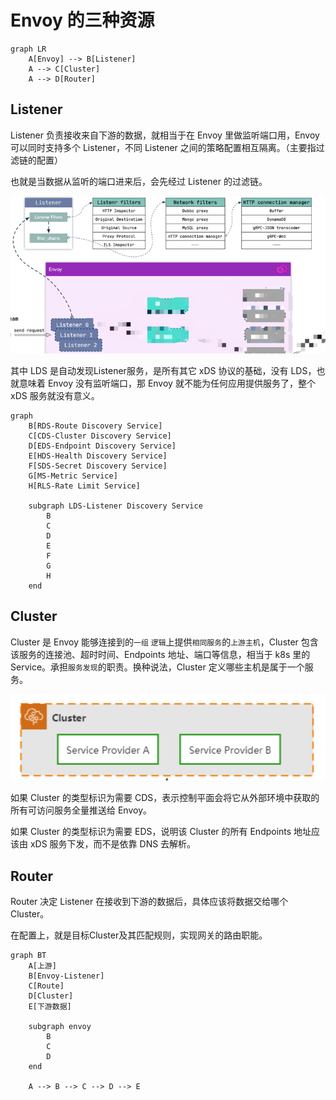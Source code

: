 # Envoy 的三种资源
```mermaid
graph LR
    A[Envoy] --> B[Listener]
    A --> C[Cluster]
    A --> D[Router]
```

## Listener
Listener 负责接收来自下游的数据，就相当于在 Envoy 里做监听端口用，Envoy 可以同时支持多个 Listener，不同 Listener 之间的策略配置相互隔离。（主要指过滤链的配置）

也就是当数据从监听的端口进来后，会先经过 Listener 的过滤链。

![envoy-listener.png](..%2Fassets%2Fenvoy-listener.png)

其中 LDS 是自动发现Listener服务，是所有其它 xDS 协议的基础，没有 LDS，也就意味着 Envoy 没有监听端口，那 Envoy 就不能为任何应用提供服务了，整个 xDS 服务就没有意义。

```mermaid
graph
    B[RDS-Route Discovery Service]
    C[CDS-Cluster Discovery Service]
    D[EDS-Endpoint Discovery Service]
    E[HDS-Health Discovery Service]
    F[SDS-Secret Discovery Service]
    G[MS-Metric Service]
    H[RLS-Rate Limit Service]
    
    subgraph LDS-Listener Discovery Service
        B
        C
        D
        E
        F
        G
        H
    end
```


## Cluster
Cluster 是 Envoy 能够连接到的`一组` `逻辑`上提供`相同服务`的`上游主机`，Cluster 包含该服务的连接池、超时时间、Endpoints 地址、端口等信息，相当于 k8s 里的 Service。承担`服务发现`的职责。换种说法，Cluster 定义哪些主机是属于一个服务。

![envoy-cluster.png](..%2Fassets%2Fenvoy-cluster.png)

如果 Cluster 的类型标识为需要 CDS，表示控制平面会将它从外部环境中获取的所有可访问服务全量推送给 Envoy。

如果 Cluster 的类型标识为需要 EDS，说明该 Cluster 的所有 Endpoints 地址应该由 xDS 服务下发，而不是依靠 DNS 去解析。

## Router
Router 决定 Listener 在接收到下游的数据后，具体应该将数据交给哪个 Cluster。

在配置上，就是目标Cluster及其匹配规则，实现网关的路由职能。

```mermaid
graph BT
    A[上游]
    B[Envoy-Listener]
    C[Route]
    D[Cluster]
    E[下游数据]
    
    subgraph envoy 
        B
        C
        D
    end
    
    A --> B --> C --> D --> E
```






